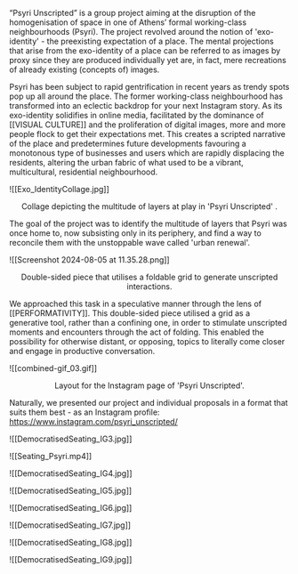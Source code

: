 “Psyri Unscripted” is a group project aiming at the disruption of the homogenisation of space in one of Athens’ formal working-class neighbourhoods (Psyri). The project revolved around the notion of 'exo-identity' - the preexisting expectation of a place. The mental projections that arise from the exo-identity of a place can be referred to as images by proxy since they are produced individually yet are, in fact, mere recreations of already existing (concepts of) images. 

Psyri has been subject to rapid gentrification in recent years as trendy spots pop up all around the place. The former working-class neighbourhood has transformed into an eclectic backdrop for your next Instagram story. As its exo-identity solidifies in online media, facilitated by the dominance of [[VISUAL CULTURE]] and the proliferation of digital images, more and more people flock to get their expectations met. This creates a scripted narrative of the place and predetermines future developments favouring a monotonous type of businesses and users which are rapidly displacing the residents, altering the urban fabric of what used to be a vibrant, multicultural, residential neighbourhood. 

![[Exo_IdentityCollage.jpg]]
<p align=center> Collage depicting the multitude of layers at play in 'Psyri Unscripted' . </p>

The goal of the project was to identify the multitude of layers that Psyri was once home to, now subsisting only in its periphery, and find a way to reconcile them with the unstoppable wave called 'urban renewal'. 

![[Screenshot 2024-08-05 at 11.35.28.png]]
<p align=center> Double-sided piece that utilises a foldable grid to generate unscripted interactions.  </p>

We approached this task in a speculative manner through the lens of [[PERFORMATIVITY]]. This double-sided piece utilised a grid as a generative tool, rather than a confining one, in order to stimulate unscripted moments and encounters through the act of folding. This enabled the possibility for otherwise distant, or opposing, topics to literally come closer and engage in productive conversation. 

![[combined-gif_03.gif]]
<p align=center> Layout for the Instagram page of 'Psyri Unscripted'. </p>

Naturally, we presented our project and individual proposals in a format that suits them best - as an Instagram profile: https://www.instagram.com/psyri_unscripted/ 

![[DemocratisedSeating_IG3.jpg]]

![[Seating_Psyri.mp4]]

![[DemocratisedSeating_IG4.jpg]]

![[DemocratisedSeating_IG5.jpg]]

![[DemocratisedSeating_IG6.jpg]]

![[DemocratisedSeating_IG7.jpg]]

![[DemocratisedSeating_IG8.jpg]]

![[DemocratisedSeating_IG9.jpg]]